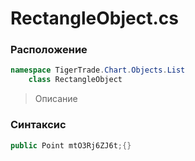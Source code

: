 
# RectangleObject.cs
### Расположение
```csharp
namespace TigerTrade.Chart.Objects.List  
    class RectangleObject
```

> Описание

### Синтаксис
```csharp
public Point mtO3Rj6ZJ6t;{}
```
